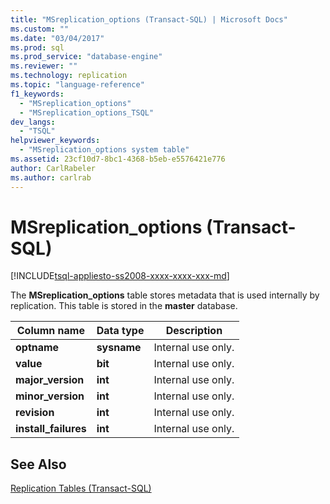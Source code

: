 ```yaml
---
title: "MSreplication_options (Transact-SQL) | Microsoft Docs"
ms.custom: ""
ms.date: "03/04/2017"
ms.prod: sql
ms.prod_service: "database-engine"
ms.reviewer: ""
ms.technology: replication
ms.topic: "language-reference"
f1_keywords: 
  - "MSreplication_options"
  - "MSreplication_options_TSQL"
dev_langs: 
  - "TSQL"
helpviewer_keywords: 
  - "MSreplication_options system table"
ms.assetid: 23cf10d7-8bc1-4368-b5eb-e5576421e776
author: CarlRabeler
ms.author: carlrab
---
```

# MSreplication_options (Transact-SQL)
[!INCLUDE[tsql-appliesto-ss2008-xxxx-xxxx-xxx-md](../../includes/applies-to-version/sqlserver.md)]

  The **MSreplication_options** table stores metadata that is used internally by replication. This table is stored in the **master** database.  
  
|Column name|Data type|Description|  
|-----------------|---------------|-----------------|  
|**optname**|**sysname**|Internal use only.|  
|**value**|**bit**|Internal use only.|  
|**major_version**|**int**|Internal use only.|  
|**minor_version**|**int**|Internal use only.|  
|**revision**|**int**|Internal use only.|  
|**install_failures**|**int**|Internal use only.|  
  
## See Also  
 [Replication Tables &#40;Transact-SQL&#41;](../../relational-databases/system-tables/replication-tables-transact-sql.md)  
  
  

